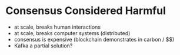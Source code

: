 # Consensus Considered Harmful

- at scale, breaks human interactions
- at scale, breaks computer systems (distributed)
- consensus is expensive (blockchain demonstrates in carbon / $$)
- Kafka a partial solution?


